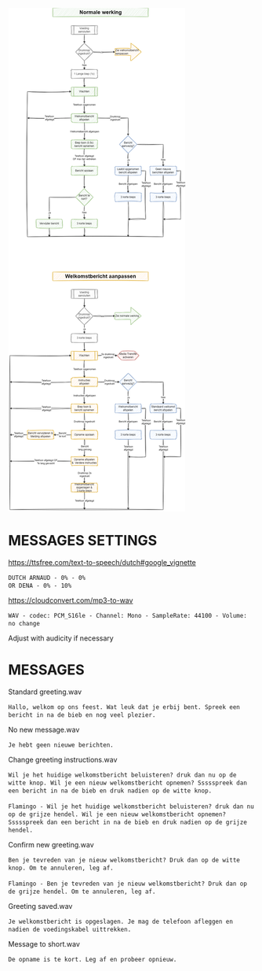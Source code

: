 
![alt text](https://github.com/ThomasDeKeukelaere/AudioGuestBook/blob/main/Flowchart.png?raw=true)



# MESSAGES SETTINGS

  https://ttsfree.com/text-to-speech/dutch#google_vignette
  
    DUTCH ARNAUD - 0% - 0%
    OR DENA - 0% - 10%

  https://cloudconvert.com/mp3-to-wav
  
    WAV - codec: PCM_S16le - Channel: Mono - SampleRate: 44100 - Volume: no change

  Adjust with audicity if necessary


# MESSAGES

  Standard greeting.wav
  
    Hallo, welkom op ons feest. Wat leuk dat je erbij bent. Spreek een bericht in na de bieb en nog veel plezier.


  No new message.wav
  
    Je hebt geen nieuwe berichten.

  Change greeting instructions.wav
  
    Wil je het huidige welkomstbericht beluisteren? druk dan nu op de witte knop. Wil je een nieuw welkomstbericht opnemen? Ssssspreek dan een bericht in na de bieb en druk nadien op de witte knop.
    
    Flamingo - Wil je het huidige welkomstbericht beluisteren? druk dan nu op de grijze hendel. Wil je een nieuw welkomstbericht opnemen? Ssssspreek dan een bericht in na de bieb en druk nadien op de grijze hendel.

  Confirm new greeting.wav
  
    Ben je tevreden van je nieuw welkomstbericht? Druk dan op de witte knop. Om te annuleren, leg af.
    
    Flamingo - Ben je tevreden van je nieuw welkomstbericht? Druk dan op de grijze hendel. Om te annuleren, leg af.

  Greeting saved.wav
  
    Je welkomstbericht is opgeslagen. Je mag de telefoon afleggen en nadien de voedingskabel uittrekken.

  Message to short.wav
  
    De opname is te kort. Leg af en probeer opnieuw.
